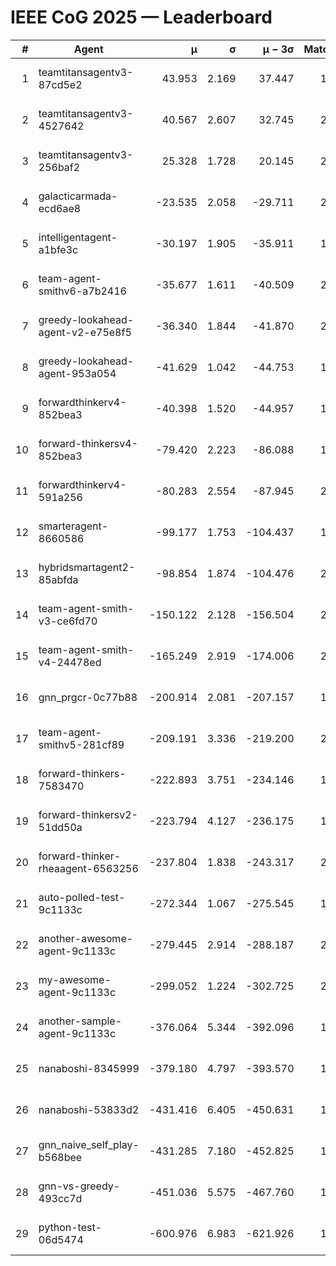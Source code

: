 # IEEE CoG 2025 — Leaderboard

| # | Agent | μ | σ | μ − 3σ | Matches | Updated |
|---:|---|---:|---:|---:|---:|---|
| 1 | teamtitansagentv3-87cd5e2 | 43.953 | 2.169 | 37.447 | 1992 | 2025-08-18 04:26 |
| 2 | teamtitansagentv3-4527642 | 40.567 | 2.607 | 32.745 | 2300 | 2025-08-18 04:26 |
| 3 | teamtitansagentv3-256baf2 | 25.328 | 1.728 | 20.145 | 2192 | 2025-08-18 04:26 |
| 4 | galacticarmada-ecd6ae8 | -23.535 | 2.058 | -29.711 | 2400 | 2025-08-18 04:26 |
| 5 | intelligentagent-a1bfe3c | -30.197 | 1.905 | -35.911 | 1674 | 2025-08-18 04:26 |
| 6 | team-agent-smithv6-a7b2416 | -35.677 | 1.611 | -40.509 | 2020 | 2025-08-18 04:26 |
| 7 | greedy-lookahead-agent-v2-e75e8f5 | -36.340 | 1.844 | -41.870 | 2276 | 2025-08-18 04:26 |
| 8 | greedy-lookahead-agent-953a054 | -41.629 | 1.042 | -44.753 | 1956 | 2025-08-18 04:26 |
| 9 | forwardthinkerv4-852bea3 | -40.398 | 1.520 | -44.957 | 1670 | 2025-08-18 04:26 |
| 10 | forward-thinkersv4-852bea3 | -79.420 | 2.223 | -86.088 | 1685 | 2025-08-18 04:26 |
| 11 | forwardthinkerv4-591a256 | -80.283 | 2.554 | -87.945 | 2058 | 2025-08-18 04:26 |
| 12 | smarteragent-8660586 | -99.177 | 1.753 | -104.437 | 1946 | 2025-08-18 04:26 |
| 13 | hybridsmartagent2-85abfda | -98.854 | 1.874 | -104.476 | 2061 | 2025-08-18 04:26 |
| 14 | team-agent-smith-v3-ce6fd70 | -150.122 | 2.128 | -156.504 | 2360 | 2025-08-18 04:26 |
| 15 | team-agent-smith-v4-24478ed | -165.249 | 2.919 | -174.006 | 2260 | 2025-08-18 04:26 |
| 16 | gnn_prgcr-0c77b88 | -200.914 | 2.081 | -207.157 | 1990 | 2025-08-18 04:26 |
| 17 | team-agent-smithv5-281cf89 | -209.191 | 3.336 | -219.200 | 2100 | 2025-08-18 04:26 |
| 18 | forward-thinkers-7583470 | -222.893 | 3.751 | -234.146 | 1900 | 2025-08-18 04:26 |
| 19 | forward-thinkersv2-51dd50a | -223.794 | 4.127 | -236.175 | 1976 | 2025-08-18 04:26 |
| 20 | forward-thinker-rheaagent-6563256 | -237.804 | 1.838 | -243.317 | 2196 | 2025-08-18 04:26 |
| 21 | auto-polled-test-9c1133c | -272.344 | 1.067 | -275.545 | 1780 | 2025-08-18 04:26 |
| 22 | another-awesome-agent-9c1133c | -279.445 | 2.914 | -288.187 | 2320 | 2025-08-18 04:26 |
| 23 | my-awesome-agent-9c1133c | -299.052 | 1.224 | -302.725 | 2480 | 2025-08-18 04:26 |
| 24 | another-sample-agent-9c1133c | -376.064 | 5.344 | -392.096 | 1960 | 2025-08-18 04:26 |
| 25 | nanaboshi-8345999 | -379.180 | 4.797 | -393.570 | 1960 | 2025-08-18 04:26 |
| 26 | nanaboshi-53833d2 | -431.416 | 6.405 | -450.631 | 1800 | 2025-08-18 04:26 |
| 27 | gnn_naive_self_play-b568bee | -431.285 | 7.180 | -452.825 | 1800 | 2025-08-18 04:26 |
| 28 | gnn-vs-greedy-493cc7d | -451.036 | 5.575 | -467.760 | 1780 | 2025-08-18 04:26 |
| 29 | python-test-06d5474 | -600.976 | 6.983 | -621.926 | 1710 | 2025-08-18 04:26 |
